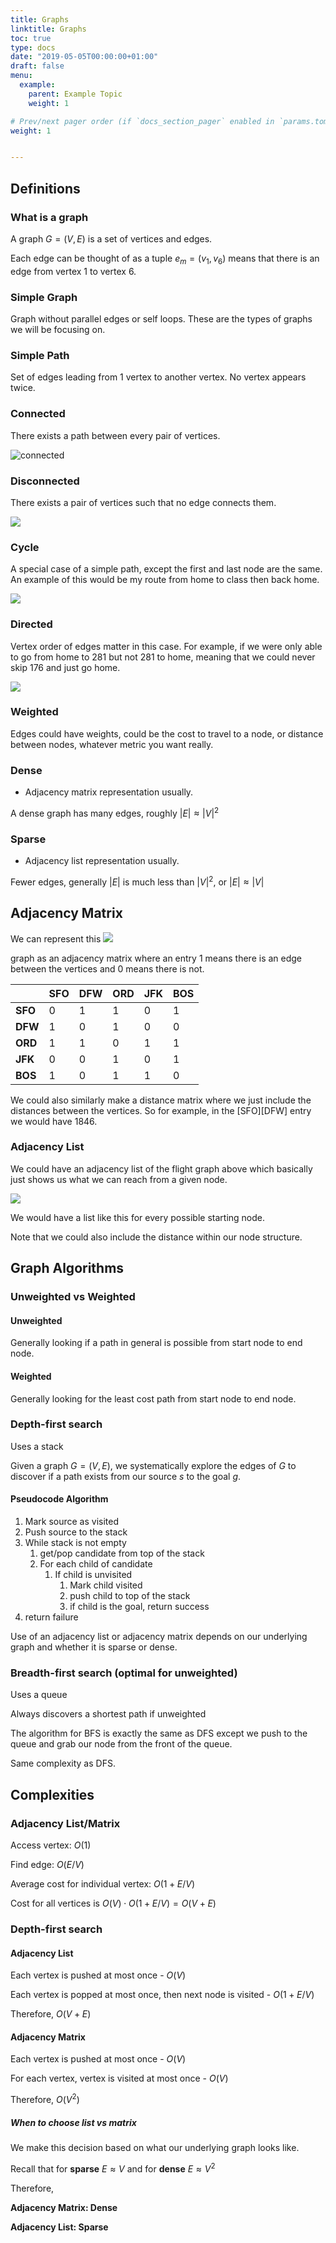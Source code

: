 ```yaml
---
title: Graphs
linktitle: Graphs
toc: true
type: docs
date: "2019-05-05T00:00:00+01:00"
draft: false
menu:
  example:
    parent: Example Topic
    weight: 1

# Prev/next pager order (if `docs_section_pager` enabled in `params.toml`)
weight: 1


---
```




## Definitions

### What is a graph

A graph $G = (V, E)$ is a set of vertices and edges.

Each edge can be thought of as a tuple $e_m = (v_1, v_6)$  means that there is an edge from vertex 1 to vertex 6.

### Simple Graph

Graph without parallel edges or self loops. These are the types of graphs we will be focusing on.

### Simple Path

Set of edges leading from 1 vertex to another vertex. No vertex appears twice.

### Connected

There exists a path between every pair of vertices.

![connected](/connected.png)

### Disconnected

There exists a pair of vertices such that no edge connects them.

<img src="images/unconnected.png">

### Cycle

A special case of a simple path, except the first and last node are the same. An example of this would be my route from home to class then back home.

<img src="cycle.png">

### Directed

Vertex order of edges matter in this case. For example, if we were only able to go from home to 281 but not 281 to home, meaning that we could never skip 176 and just go home.

<img src="directed.png">

### Weighted

Edges could have weights, could be the cost to travel to a node, or distance between nodes, whatever metric you want really.

### Dense

- Adjacency matrix representation usually.

A dense graph has many edges, roughly $|E| \approx |V|^2$

### Sparse

- Adjacency list representation usually.

Fewer edges, generally $|E|$ is much less than $|V|^2$, or $|E| \approx |V|$

## Adjacency Matrix

We can represent this <img src="flights.png">

 graph as an adjacency matrix where an entry $1$ means there is an edge between the vertices and $0$ means there is not.

|         | **SFO** | **DFW** | **ORD** | **JFK** | **BOS** |
| ------- | ------- | ------- | ------- | ------- | ------- |
| **SFO** | 0       | 1       | 1       | 0       | 1       |
| **DFW** | 1       | 0       | 1       | 0       | 0       |
| **ORD** | 1       | 1       | 0       | 1       | 1       |
| **JFK** | 0       | 0       | 1       | 0       | 1       |
| **BOS** | 1       | 0       | 1       | 1       | 0       |

We could also similarly make a distance matrix where we just include the distances between the vertices. So for example, in the [SFO][DFW\] entry we would have $1846$. 

### Adjacency List

We could have an adjacency list of the flight graph above which basically just shows us what we can reach from a given node.

<img src="adjlist.png">

We would have a list like this for every possible starting node.

Note that we could also include the distance within our node structure.

## Graph Algorithms

### Unweighted vs Weighted

#### Unweighted

Generally looking if a path in general is possible from start node to end node.

#### Weighted

Generally looking for the least cost path from start node to end node.

### Depth-first search

Uses a stack

Given a graph $G=(V,E)$, we systematically explore the edges of $G$ to discover if a path exists from our source $s$ to the goal $g$. 

#### Pseudocode Algorithm

1. Mark source as visited
2. Push source to the stack
3. While stack is not empty
   1. get/pop candidate from top of the stack
   2. For each child of candidate
      1. If child is unvisited
         1. Mark child visited
         2. push child to top of the stack
         3. if child is the goal, return success
4. return failure

Use of an adjacency list or adjacency matrix depends on our underlying graph and whether it is sparse or dense.

### Breadth-first search (optimal for unweighted)

Uses a queue

Always discovers a shortest path if unweighted 

The algorithm for BFS is exactly the same as DFS except we push to the queue and grab our node from the front of the queue. 

Same complexity as DFS.

## Complexities

### Adjacency List/Matrix

Access vertex: $O(1)$

Find edge: $O(E/V)$

Average cost for individual vertex: $O(1+E/V)$

Cost for all vertices is $O(V) \cdot O(1+E/V) = O(V+E)$

### Depth-first search

#### Adjacency List

Each vertex is pushed at most once - $O(V)$

Each vertex is popped at most once, then next node is visited - $O(1 + E/V)$

Therefore, $O(V+E)$

#### Adjacency Matrix

Each vertex is pushed at most once - $O(V)$

For each vertex, vertex is visited at most once - $O(V)$

Therefore, $O(V^2)$

##### When to choose list vs matrix

We make this decision based on what our underlying graph looks like.

Recall that for **sparse** $E \approx V$ and for **dense** $E \approx V^2$

Therefore,

**Adjacency Matrix: Dense**

**Adjacency List: Sparse**











